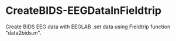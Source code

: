 # CreateBIDS-EEGDataInFieldtrip
Create BIDS EEG data with EEGLAB .set data using Fieldtrip function "data2bids.m".
